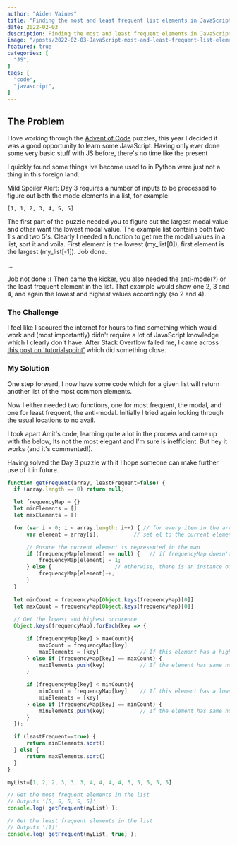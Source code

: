 ```yaml
---
author: "Aiden Vaines"
title: "Finding the most and least frequent list elements in JavaScript"
date: 2022-02-03
description: Finding the most and least frequent elements in JavaScript"
image: "/posts/2022-02-03-JavaScript-most-and-least-frequent-list-elements/featured.png"
featured: true
categories: [
  "JS",
]
tags: [
  "code",
  "javascript",
]
---
```


## The Problem
I love working through the [Advent of Code](https://adventofcode.com) puzzles, this year I decided it was a good opportunity to learn some JavaScript. Having only ever done some very basic stuff with JS before, there's no time like the present

I quickly found some things ive become used to in Python were just not a thing in this foreign land.

Mild Spoiler Alert:
Day 3 requires a number of inputs to be processed to figure out both the mode elements in a list, for example:
~~~
[1, 1, 2, 3, 4, 5, 5]
~~~ 

The first part of the puzzle needed you to figure out the largest modal value and other want the lowest modal value. The example list contains both two 1's and two 5's. Clearly I needed a function to get me the modal values in a list, sort it and voila. First element is the lowest (my_list[0]), first element is the largest (my_list[-1]). Job done.

...

Job not done :(
Then came the kicker, you also needed the anti-mode(?) or the least frequent element in the list. That example would show one 2, 3 and 4, and again the lowest and highest values accordingly (so 2 and 4).


### The Challenge
I feel like I scoured the internet for hours to find something which would work and (most importantly) didn't require a lot of JavaScript knowledge which I clearly don't have. After Stack Overflow failed me, I came across [this post on 'tutorialspoint'](https://www.tutorialspoint.com/get-the-item-that-appears-the-most-times-in-an-array-javascript) which did something close. 


### My Solution

One step forward, I now have some code which for a given list will return another list of the most common elements.

Now I either needed two functions, one for most frequent, the modal, and one for least frequent, the anti-modal. Initially I tried again looking through the usual locations to no avail.

I took apart Amit's code, learning quite a lot in the process and came up with the below, Its not the most elegant and I'm sure is inefficient. But hey it works (and it's commented!).

Having solved the Day 3 puzzle with it I hope someone can make further use of it in future.


~~~ javascript
function getFrequent(array, leastFrequent=false) {
  if (array.length == 0) return null;

  let frequencyMap = {}
  let minElements = []
  let maxElements = []

  for (var i = 0; i < array.length; i++) { // for every item in the array (indexed)
      var element = array[i];           // set el to the current element from the source array

      // Ensure the current element is represented in the map
      if (frequencyMap[element] == null) {   // if frequencyMap doesn't contain an instance of this element add it
          frequencyMap[element] = 1;
      } else {                    // otherwise, there is an instance of it, increment it
          frequencyMap[element]++;
      }
  }
  
  let minCount = frequencyMap[Object.keys(frequencyMap)[0]]
  let maxCount = frequencyMap[Object.keys(frequencyMap)[0]]
  
  // Get the lowest and highest occurence
  Object.keys(frequencyMap).forEach(key => {

      if (frequencyMap[key] > maxCount){
          maxCount = frequencyMap[key]
          maxElements = [key]             // If this element has a higher count than everything before it, empty the array and it must be this one
      } else if (frequencyMap[key] == maxCount) {
          maxElements.push(key)           // If the element has same number of occurrences of the the current max, add it to the max array
      }
      
      if (frequencyMap[key] < minCount){
          minCount = frequencyMap[key]    // If this element has a lower count than everything before it, empty the array and it must be this one
          minElements = [key]
      } else if (frequencyMap[key] == minCount) {
          minElements.push(key)           // If the element has same number of occurrences of the the current min, add it to the min array
      }
  });

  if (leastFrequent==true) {
      return minElements.sort()
  } else {
      return maxElements.sort()
  }
}

myList=[1, 2, 2, 3, 3, 3, 4, 4, 4, 4, 5, 5, 5, 5, 5]

// Get the most frequent elements in the list
// Outputs '[5, 5, 5, 5, 5]'
console.log( getFrequent(myList) );

// Get the least frequent elements in the list
// Outputs '[1]'
console.log( getFrequent(myList, true) );
~~~
